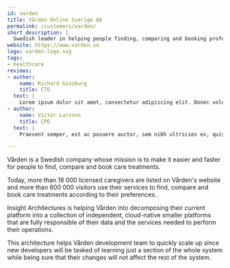 ```yaml
---
id: varden
title: Vården Online Sverige AB
permalink: /customers/varden/
short_description: |
  Swedish leader in helping people finding, comparing and booking professional care treatments.
website: https://www.varden.se
logo: varden-logo.svg
tags:
- healthcare
reviews:
- author:
    name: Richard Ginzburg
    title: CTO
  text: |
    Lorem ipsum dolor sit amet, consectetur adipiscing elit. Donec volutpat maximus diam, in suscipit felis hendrerit at. Pellentesque rhoncus tincidunt augue, nec pretium elit. Nulla facilisi. Proin eget aliquet diam. Nullam fermentum nunc lectus, eget convallis diam fringilla at. Etiam eget elit ante. Phasellus magna purus, cursus a ligula in, tempus congue tortor. Duis aliquet tincidunt libero vitae maximus. Donec auctor metus vitae varius egestas. Nulla eget turpis ex. Vestibulum feugiat cursus nisi eu ornare. Pellentesque sed lorem ut sapien fermentum efficitur. Phasellus laoreet ultricies ante at posuere. Sed rhoncus imperdiet luctus.
- author:
    name: Victor Larsson
    title: CPO
  text: |
    Praesent semper, est ac posuere auctor, sem nibh ultricies ex, quis rhoncus nulla sem cursus eros. Suspendisse potenti. In hac habitasse platea dictumst. Proin eget cursus dui, eget pharetra dolor. Mauris consequat metus rutrum felis auctor, sit amet tempor elit auctor. Phasellus non erat commodo, congue libero ut, pulvinar tortor. Sed sollicitudin odio risus, vel sollicitudin augue posuere id. Nam at tempus turpis, et ornare nulla. Donec a faucibus metus. Integer eget maximus lacus. Etiam dolor enim, convallis nec imperdiet in, consectetur ac lectus.

---
```



Vården is a Swedish company whose mission is to make it easier and faster for people to find, compare and book care treatments.

Today, more than 18 000 licensed caregivers are listed on Vården's website and more than 600 000 visitors use their services to find, compare and book care treatments according to their preferences.

Insight Architectures is helping Vården into decomposing their current platform into a collection of independent, cloud-native smaller platforms that are fully responsible of their data and the services needed to perform their operations.

This architecture helps Vården development team to quickly scale up since new developers will be tasked of learning just a section of the whole system while being sure that their changes will not affect the rest of the system.
